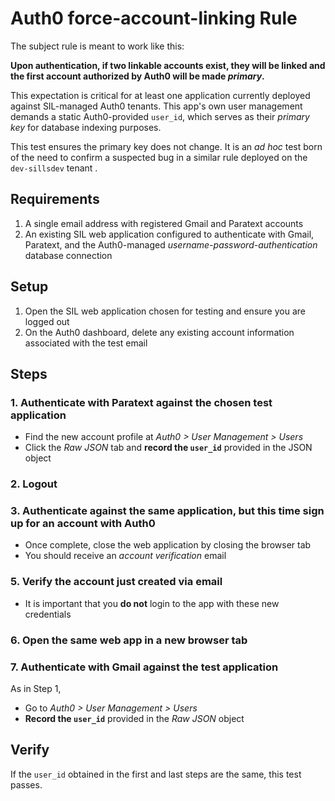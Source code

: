 Auth0 force-account-linking Rule
================================

The subject rule is meant to work like this:

**Upon authentication, if two linkable accounts exist, they will be linked and the first account authorized by Auth0 will be made _primary_.**

This expectation is critical for at least one application currently deployed against SIL-managed Auth0 tenants. This app's own user management demands a static Auth0-provided `user_id`, which serves as their _primary key_ for database indexing purposes.

This test ensures the primary key does not change. It is an _ad hoc_ test born of the need to confirm a suspected bug in a similar rule deployed on the `dev-sillsdev` tenant .

## Requirements

1. A single email address with registered Gmail and Paratext accounts
2. An existing SIL web application configured to authenticate with Gmail, Paratext, and the Auth0-managed _username-password-authentication_ database connection

## Setup

1. Open the SIL web application chosen for testing and ensure you are logged out
1. On the Auth0 dashboard, delete any existing account information associated with the test email

## Steps

### 1. Authenticate with Paratext against the chosen test application

- Find the new account profile at _Auth0 > User Management > Users_
- Click the _Raw JSON_ tab and **record the `user_id`** provided in the JSON object

### 2. Logout

### 3. Authenticate against the same application, but this time sign up for an account with Auth0

- Once complete, close the web application by closing the browser tab
- You should receive an _account verification_ email

### 5. Verify the account just created via email

- It is important that you **do not** login to the app with these new credentials

### 6. Open the same web app in a new browser tab 

### 7. Authenticate with **Gmail** against the test application

As in Step 1,

- Go to _Auth0 > User Management > Users_
- **Record the `user_id`** provided in the _Raw JSON_ object

## Verify

If the `user_id` obtained in the first and last steps are the same, this test passes.
